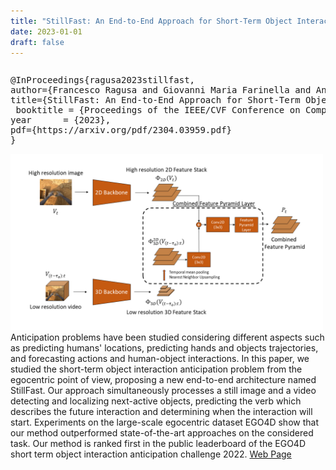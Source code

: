 ```yaml
---
title: "StillFast: An End-to-End Approach for Short-Term Object Interaction Anticipation"
date: 2023-01-01
draft: false
---
```


<table id="bibtexify-20" class="display"></table>
<pre id="bibtex-20" class="raw-bibtex js-hidden">
@InProceedings{ragusa2023stillfast,
author={Francesco Ragusa and Giovanni Maria Farinella and Antonino Furnari},
title={StillFast: An End-to-End Approach for Short-Term Object Interaction Anticipation},
 booktitle = {Proceedings of the IEEE/CVF Conference on Computer Vision and Pattern Recognition (CVPR) Workshops},
year      = {2023},
pdf={https://arxiv.org/pdf/2304.03959.pdf}
}
</pre>

<img src="stillfast.png" class='pull-left' width=500>
Anticipation problems have been studied considering different aspects such as predicting humans' locations, predicting hands and objects trajectories, and forecasting actions and human-object interactions. In this paper, we studied the short-term object interaction anticipation problem from the egocentric point of view, proposing a new end-to-end architecture named StillFast. Our approach simultaneously processes a still image and a video detecting and localizing next-active objects, predicting the verb which describes the future interaction and determining when the interaction will start. Experiments on the large-scale egocentric dataset EGO4D show that our method outperformed state-of-the-art approaches on the considered task. Our method is ranked first in the public leaderboard of the EGO4D short term object interaction anticipation challenge 2022. <a href="https://iplab.dmi.unict.it/stillfast/">Web Page</a>